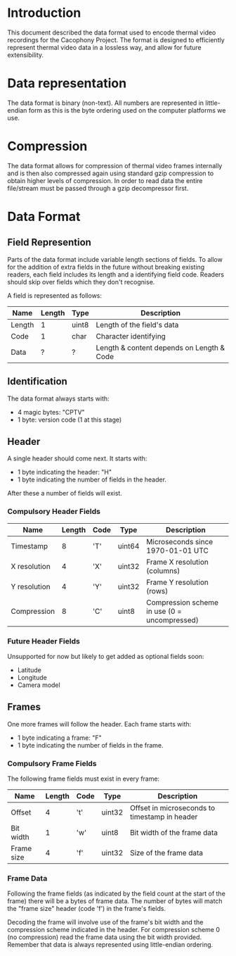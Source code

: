 # Introduction

This document described the data format used to encode thermal video
recordings for the Cacophony Project. The format is designed to
efficiently represent thermal video data in a lossless way, and allow
for future extensibility.

# Data representation

The data format is binary (non-text). All numbers are represented in
little-endian form as this is the byte ordering used on the computer
platforms we use.

# Compression

The data format allows for compression of thermal video frames
internally and is then also compressed again using standard gzip
compression to obtain higher levels of compression. In order to read
data the entire file/stream must be passed through a gzip decompressor
first.

# Data Format

## Field Represention

Parts of the data format include variable length sections of
fields. To allow for the addition of extra fields in the future
without breaking existing readers, each field includes its length and
a identifying field code. Readers should skip over fields which they
don't recognise.

A field is represented as follows:

| Name   | Length | Type  | Description
| ------ | ------ | ----- |----------------------------------------------
| Length | 1      | uint8 | Length of the field's data
| Code   | 1      | char  | Character identifying
| Data   | ?      | ?     | Length & content depends on Length & Code

## Identification

The data format always starts with:

* 4 magic bytes: "CPTV"
* 1 byte: version code (1 at this stage)

## Header

A single header should come next. It starts with:
* 1 byte indicating the header: "H"
* 1 byte indicating the number of fields in the header.

After these a number of fields will exist.

### Compulsory Header Fields

| Name         | Length | Code  | Type    | Description
| ------------ | ------ | ----- | ------- | ---------------------------------------------
| Timestamp    | 8      | 'T'   | uint64  | Microseconds since 1970-01-01 UTC
| X resolution | 4      | 'X'   | uint32  | Frame X resolution (columns)
| Y resolution | 4      | 'Y'   | uint32  | Frame Y resolution (rows)
| Compression  | 8      | 'C'   | uint8   | Compression scheme in use (0 = uncompressed)

### Future Header Fields

Unsupported for now but likely to get added as optional fields soon:

* Latitude
* Longitude
* Camera model

## Frames

One more frames will follow the header. Each frame starts with:
* 1 byte indicating a frame: "F"
* 1 byte indicating the number of fields in the frame.

### Compulsory Frame Fields

The following frame fields must exist in every frame:

| Name       | Length | Code  | Type      | Description
| ---------- | ------ | ----- | --------- | ---------------------------------------------
| Offset     | 4      | 't'   | uint32    | Offset in microseconds to timestamp in header
| Bit width  | 1      | 'w'   | uint8     | Bit width of the frame data
| Frame size | 4      | 'f'   | uint32    | Size of the frame data

### Frame Data

Following the frame fields (as indicated by the field count at the
start of the frame) there will be a bytes of frame data. The number of
bytes will match the "frame size" header (code 'f') in the frame's fields.

Decoding the frame will involve use of the frame's bit width and the
compression scheme indicated in the header. For compression scheme 0
(no compression) read the frame data using the bit width
provided. Remember that data is always represented using little-endian
ordering.

